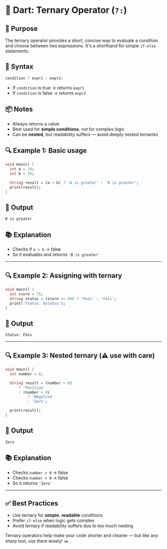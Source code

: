 # 🐋 Dart: Ternary Operator (`?:`)

## 🎯 Purpose

The ternary operator provides a short, concise way to evaluate a condition and choose between two expressions. It's a shorthand for simple `if-else` statements.

## 🧠 Syntax

```dart
condition ? expr1 : expr2;
```

* If `condition` is true → returns `expr1`
* If `condition` is false → returns `expr2`

## 📦 Notes

* Always returns a value
* Best used for **simple conditions**, not for complex logic
* Can be **nested**, but readability suffers — avoid deeply nested ternaries

## 🔍 Example 1: Basic usage

```dart
void main() {
  int a = 10;
  int b = 20;

  String result = (a > b) ? 'A is greater' : 'B is greater';
  print(result);
}
```

## 🧪 Output

```
B is greater
```

## 📚 Explanation

* Checks if `a > b` → false
* So it evaluates and returns `'B is greater'`

---

## 🔍 Example 2: Assigning with ternary

```dart
void main() {
  int score = 75;
  String status = (score >= 60) ? 'Pass' : 'Fail';
  print('Status: $status');
}
```

## 🧪 Output

```
Status: Pass
```

---

## 🔍 Example 3: Nested ternary (⚠️ use with care)

```dart
void main() {
  int number = 0;

  String result = (number > 0)
      ? 'Positive'
      : (number < 0)
          ? 'Negative'
          : 'Zero';

  print(result);
}
```

## 🧪 Output

```
Zero
```

## 📚 Explanation

* Checks `number > 0` → false
* Checks `number < 0` → false
* So it returns `'Zero'`

---

## ✅ Best Practices

* Use ternary for **simple**, **readable** conditions
* Prefer `if-else` when logic gets complex
* Avoid ternary if readability suffers due to too much nesting

Ternary operators help make your code shorter and cleaner — but like any sharp tool, use them wisely! ✂️
